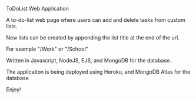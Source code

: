 ToDoList Web Application

A to-do-list web page where users can add and delete tasks from custom lists.

New lists can be created by appending the list title at the end of the url.

For example "/Work" or "/School"

Written in Javascript, NodeJS, EJS, and MongoDB for the database.

The application is being deployed using Heroku, and MongoDB Atlas for the database

Enjoy!
